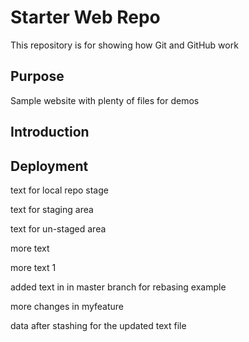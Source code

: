 # Starter Web Repo

This repository is for showing how Git and GitHub work

## Purpose

Sample website with plenty of files for demos

## Introduction

## Deployment

text for local repo stage

text for staging area

text for un-staged area

more text

more text 1

added text in in master branch for rebasing example

more changes in myfeature

data after stashing for the updated text file
